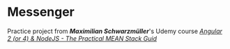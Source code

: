 # Messenger
Practice project from 
_**Maximilian Schwarzmüller**_'s Udemy course _[Angular 2 (or 4) & NodeJS - The Practical MEAN Stack Guid](https://www.udemy.com/angular-2-and-nodejs-the-practical-guide/)_